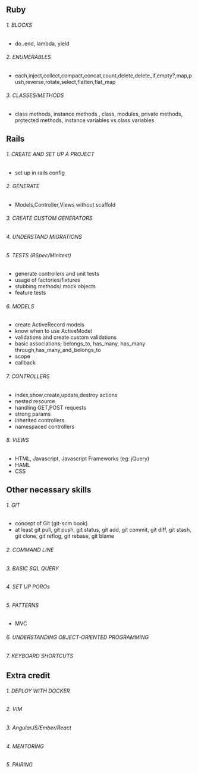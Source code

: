 ## Ruby

###### 1. BLOCKS
- do..end, lambda, yield

###### 2. ENUMERABLES
- each,inject,collect,compact,concat,count,delete,delete_if,empty?,map,push,reverse,rotate,select,flatten,flat_map

###### 3. CLASSES/METHODS
- class methods, instance methods , class, modules, private methods, protected methods, instance variables vs class variables 

## Rails

###### 1. CREATE AND SET UP A PROJECT
- set up in rails config

###### 2. GENERATE
- Models,Controller,Views without scaffold

###### 3. CREATE CUSTOM GENERATORS

###### 4. UNDERSTAND MIGRATIONS

###### 5. TESTS (RSpec/Minitest)
-   generate controllers and unit tests
-   usage of factories/fixtures
-   stubbing methods/ mock objects
-   feature tests

###### 6. MODELS
- create ActiveRecord models
- know when to use ActiveModel
- validations and create custom validations
- basic associations; belongs_to, has_many, has_many through,has_many_and_belongs_to
- scope
- callback

###### 7. CONTROLLERS
- index,show,create,update,destroy actions
- nested resource
- handling GET,POST requests 
- strong params
- inherited controllers
- namespaced controllers

###### 8. VIEWS
- HTML, Javascript, Javascript Frameworks (eg: jQuery)
- HAML
- CSS

## Other necessary skills

###### 1. GIT
- concept of Git (git-scm book)
- at least git pull, git push, git status, git add, git commit, git diff, git stash, git clone, git reflog, git rebase, git blame 

###### 2. COMMAND LINE

###### 3. BASIC SQL QUERY

###### 4. SET UP POROs

###### 5. PATTERNS
- MVC

###### 6. UNDERSTANDING OBJECT-ORIENTED PROGRAMMING

###### 7. KEYBOARD SHORTCUTS

## Extra credit

###### 1. DEPLOY WITH DOCKER

###### 2. VIM

###### 3. AngularJS/Ember/React

###### 4. MENTORING

###### 5. PAIRING
